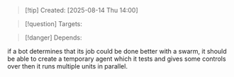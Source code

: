 >[!tip] Created: [2025-08-14 Thu 14:00]

>[!question] Targets: 

>[!danger] Depends: 

if a bot determines that its job could be done better with a swarm, it should be able to create a temporary agent which it tests and gives some controls over then it runs multiple units in parallel.
